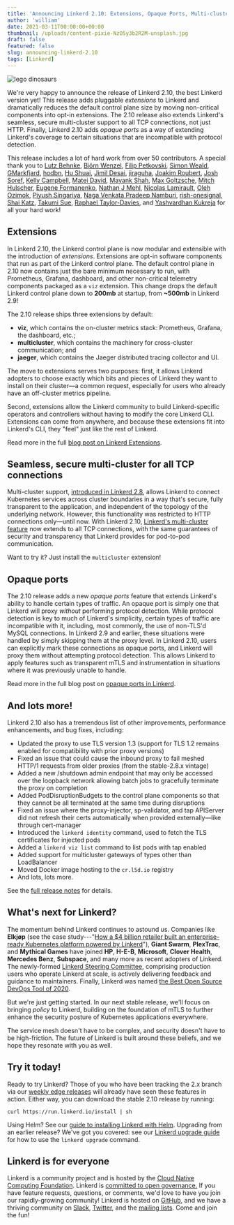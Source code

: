 ```yaml
---
title: 'Announcing Linkerd 2.10: Extensions, Opaque Ports, Multi-cluster TCP, and more!'
author: 'william'
date: 2021-03-11T00:00:00+00:00
thumbnail: /uploads/content-pixie-NzO5y3b2R2M-unsplash.jpg
draft: false
featured: false
slug: announcing-linkerd-2.10
tags: [Linkerd]
---
```


![lego dinosaurs](/uploads/content-pixie-NzO5y3b2R2M-unsplash.jpg)

We're very happy to announce the release of Linkerd 2.10, the best Linkerd
version yet! This release adds pluggable _extensions_ to Linkerd and
dramatically reduces the default control plane size by moving non-critical
components into opt-in extensions. The 2.10 release also extends Linkerd's
seamless, secure multi-cluster support to all TCP connections, not just HTTP.
Finally, Linkerd 2.10 adds _opaque ports_ as a way of extending Linkerd's
coverage to certain situations that are incompatible with protocol detection.

This release includes a lot of hard work from over 50 contributors. A special
thank you to [Lutz Behnke](https://github.com/cypherfox), [Björn
Wenzel](https://github.com/DaspawnW), [Filip
Petkovski](https://github.com/fpetkovski), [Simon
Weald](https://github.com/glitchcrab),
[GMarkfjard](https://github.com/GMarkfjard), [hodbn](https://github.com/hodbn),
[Hu Shuai](https://github.com/hs0210), [Jimil
Desai](https://github.com/jimil749), [jiraguha](https://github.com/jiraguha),
[Joakim Roubert](https://github.com/joakimr-axis), [Josh
Soref](https://github.com/jsoref), [Kelly
Campbell](https://github.com/kellycampbell), [Matei
David](https://github.com/mateiidavid), [Mayank
Shah](https://github.com/mayankshah1607), [Max
Goltzsche](https://github.com/mgoltzsche), [Mitch
Hulscher](https://github.com/mhulscher), [Eugene
Formanenko](https://github.com/mo4islona), [Nathan J
Mehl](https://github.com/n-oden), [Nicolas
Lamirault](https://github.com/nlamirault), [Oleh
Ozimok](https://github.com/oleh-ozimok), [Piyush
Singariya](https://github.com/piyushsingariya), [Naga Venkata Pradeep
Namburi](https://github.com/pradeepnnv),
[rish-onesignal](https://github.com/rish-onesignal), [Shai
Katz](https://github.com/shaikatz), [Takumi Sue](https://github.com/mikutas),
[Raphael Taylor-Davies](https://github.com/tustvold), and [Yashvardhan
Kukreja](https://github.com/yashvardhan-kukreja) for all your hard work!

## Extensions

In Linkerd 2.10, the Linkerd control plane is now modular and extensible with
the introduction of _extensions_. Extensions are opt-in software components
that run as part of the Linkerd control plane. The default control plane in
2.10 now contains just the bare minimum necessary to run, with Prometheus,
Grafana, dashboard, and other non-critical telemetry components packaged as a
`viz` extension. This change drops the default Linkerd control plane down to
**200mb** at startup, from **~500mb** in Linkerd 2.9!

The 2.10 release ships three extensions by default:

* **viz**, which contains the on-cluster metrics stack: Prometheus, Grafana,
  the dashboard, etc.;
* **multicluster**, which contains the machinery for cross-cluster
  communication; and
* **jaeger**, which contains the Jaeger distributed tracing collector and UI.

The move to extensions serves two purposes: first, it allows Linkerd adopters
to choose exactly which bits and pieces of Linkerd they want to install on
their cluster—a common request, especially for users who already have an
off-cluster metrics pipeline.

Second, extensions allow the Linkerd community to build Linkerd-specific
operators and controllers without having to modify the core Linkerd CLI.
Extensions can come from anywhere, and because these extensions fit into
Linkerd's CLI, they "feel" just like the rest of Linkerd.

Read more in the full [blog post on Linkerd
Extensions](/2021/03/01/linkerd-2.10-and-extensions/).

## Seamless, secure multi-cluster for all TCP connections

Multi-cluster support, [introduced in Linkerd
2.8](/2020/06/09/announcing-linkerd-2.8/), allows Linkerd to connect Kubernetes
services across cluster boundaries in a way that's secure, fully transparent to
the application, and independent of the topology of the underlying network.
However, this functionality was restricted to HTTP connections only—until now.
With Linkerd 2.10, [Linkerd's multi-cluster
feature](/2.10/features/multicluster/) now extends to all TCP
connections, with the same guarantees of security and transparency that Linkerd
provides for pod-to-pod communication.

Want to try it? Just install the `multicluster` extension!

## Opaque ports

The 2.10 release adds a new _opaque ports_ feature that extends Linkerd's
ability to handle certain types of traffic. An opaque port is simply one that
Linkerd will proxy _without_ performing protocol detection. While protocol
detection is key to much of Linkerd's simplicity, certain types of traffic are
incompatible with it, including, most commonly, the use of non-TLS'd MySQL
connections. In Linkerd 2.9 and earlier, these situations were handled by
simply skipping them at the proxy level. In Linkerd 2.10, users can explicitly
mark these connections as opaque ports, and Linkerd will proxy them without
attempting protocol detection. This allows Linkerd to apply features such as
transparent mTLS and instrumentation in situations where it was previously
unable to handle.

Read more in the full blog post on [opaque ports in
Linkerd](/2021/02/23/protocol-detection-and-opaque-ports-in-linkerd/).

## And lots more!

Linkerd 2.10 also has a tremendous list of other improvements, performance
enhancements, and bug fixes, including:

* Updated the proxy to use TLS version 1.3 (support for TLS 1.2 remains enabled
  for compatibility with prior proxy versions)
* Fixed an issue that could cause the inbound proxy to fail meshed HTTP/1
  requests from older proxies (from the stable-2.8.x vintage)
* Added a new /shutdown admin endpoint that may only be accessed over the
  loopback network allowing batch jobs to gracefully terminate the proxy on
  completion
* Added PodDisruptionBudgets to the control plane components so that they
  cannot be all terminated at the same time during disruptions
* Fixed an issue where the proxy-injector, sp-validator, and tap APIServer did
  not refresh their certs automatically when provided externally—like through
  cert-manager
* Introduced the `linkerd identity` command, used to fetch the TLS certificates
  for injected pods
* Added a `linkerd viz list` command to list pods with tap enabled
* Added support for multicluster gateways of types other than LoadBalancer
* Moved Docker image hosting to the `cr.l5d.io` registry
* And lots, lots more.

See the [full release
notes](https://github.com/linkerd/linkerd2/releases/tag/stable-2.10.0) for
details.

## What's next for Linkerd?

The momentum behind Linkerd continues to astound us. Companies like **Elkjøp**
(see the case study---"[How a $4 billion retailer built an enterprise-ready
Kubernetes platform powered by
Linkerd](https://www.cncf.io/blog/2021/02/19/how-a-4-billion-retailer-built-an-enterprise-ready-kubernetes-platform-powered-by-linkerd/)"),
**Giant Swarm**, **PlexTrac**, and **Mythical Games** have joined **HP**,
**H-E-B**, **Microsoft**, **Clover Health**, **Mercedes Benz**, **Subspace**,
and many more as recent adopters of Linkerd. The newly-formed [Linkerd Steering
Committee](/2021/01/28/announcing-the-linkerd-steering-committee/),
comprising production users who operate Linkerd at scale, is actively
delivering feedback and guidance to maintainers. Finally, Linkerd was named
[the Best Open Source DevOps Tool of
2020](https://devops.com/buoyant-wins-tech-ascension-award-recognizing-linkerd-service-mesh-as-best-open-source-devops-tool-of-2020/).

But we're just getting started. In our next stable release, we'll focus on
bringing _policy_ to Linkerd, building on the foundation of mTLS to further
enhance the security posture of Kubernetes applications everywhere.

The service mesh doesn't have to be complex, and security doesn't have to be
high-friction. The future of Linkerd is built around these beliefs, and we hope
they resonate with you as well.

## Try it today!

Ready to try Linkerd? Those of you who have been tracking the 2.x branch via
our [weekly edge releases](/edge/) will already have seen these features
in action. Either way, you can download the stable 2.10 release by running:

`curl https://run.linkerd.io/install | sh`

Using Helm? See our [guide to installing Linkerd with
Helm](/2.10/tasks/install-helm/). Upgrading from an earlier release? We've got
you covered: see our [Linkerd upgrade guide](/2.10/tasks/upgrade/) for how to
use the `linkerd upgrade` command.

## Linkerd is for everyone

Linkerd is a community project and is hosted by the [Cloud Native Computing
Foundation](https://cncf.io/). Linkerd is [committed to open
governance.](/2019/10/03/linkerds-commitment-to-open-governance/) If you have
feature requests, questions, or comments, we'd love to have you join our
rapidly-growing community! Linkerd is hosted on
[GitHub](https://github.com/linkerd/), and we have a thriving community on
[Slack](https://slack.linkerd.io/), [Twitter](https://twitter.com/linkerd), and
the [mailing lists](/community/get-involved/). Come and join the fun!
